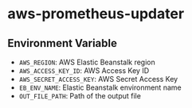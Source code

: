 # aws-prometheus-updater

## Environment Variable

* `AWS_REGION`: AWS Elastic Beanstalk region
* `AWS_ACCESS_KEY_ID`: AWS Access Key ID
* `AWS_SECRET_ACCESS_KEY`: AWS Secret Access Key
* `EB_ENV_NAME`: Elastic Beanstalk environment name
* `OUT_FILE_PATH`: Path of the output file
